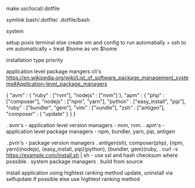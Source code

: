 


<!-- setup -->

make usr/local/.dotfile


symlink bash/.dotfile/ .dotfile/bash






system

setup poxis terminal
else
create vm and config to run automatially + ssh to vm automatically + treat $home as vm $home


installation type priority

application level package mangers cli's
https://en.wikipedia.org/wiki/List_of_software_package_management_systems#Application-level_package_managers

{
  "avm" : {
    "ruby" : ["rvm"],
    "nodejs" : ["nvm"]
  },
  "apm" : {
    "php" : ["composer"],
    "nodejs" : ["npm", "yarn"],
    "python" : ["easy_install", "pip"],
    "ruby" : ["bundler", "gem"],
    "vim" : ["vundle"],
    "zsh" : ["antigen"],
    "composer" : {
      "update"
    }
  }
}

. avm's - application level version managers - nvm, rvm.
. apm's - application level package managers - npm, bundler, yarn, pip, antigen

. pvm's - package version managers
. antigen(sh), composer(php), {npm, yarn}(nodejs), {easy_install, pip}(python), {bundler, gem}(ruby,
. curl -s https://example.com/install.sh | sh - use ssl and hash checksum where possible
. system package managers
. build from source

install application using hightest ranking method
update, uninstall via selfupdate if possible else use hightest ranking method
